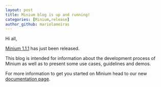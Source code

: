 ```yaml
---
layout: post
title: Minium blog is up and running!
categories: [Minium,release]
author_github: mariolameiras
---
```


Hi all,

[Minium 1.1.1](https://github.com/viltgroup/minium-tools/releases/) has just been released.

This blog is intended for information about the development process of Minium as well as to present some use cases, guidelines and demos.

For more information to get you started on Minium head to our new [documentation page](https://github.com/viltgroup/minium-tools/releases/).
